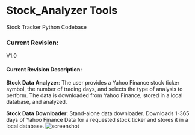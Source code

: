 # Stock_Analyzer Tools
Stock Tracker Python Codebase 
### Current Revision:
V1.0
#### Current Revision Description:
**Stock Data Analyzer**: The user provides a Yahoo Finance stock ticker symbol, the number of trading days, and selects the type of analysis to perform. The data is downloaded from Yahoo Finance, stored in a local database, and analyzed.

**Stock Data Downloader**: Stand-alone data downloader. Downloads 1-365 days of Yahoo Finance Data for a requested stock ticker and stores it in a local database.
![screenshot](Docs/MSFT_Plot.png)
